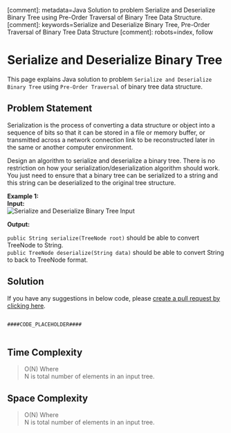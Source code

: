 [comment]: metadata=Java Solution to problem Serialize and Deserialize Binary Tree using Pre-Order Traversal of Binary Tree Data Structure.
[comment]: keywords=Serialize and Deserialize Binary Tree, Pre-Order Traversal of Binary Tree Data Structure
[comment]: robots=index, follow


<h1>Serialize and Deserialize Binary Tree</h1>
<p>
This page explains Java solution to problem <code class="inline">Serialize and Deserialize Binary Tree</code> using <code class="inline">Pre-Order Traversal</code> of binary tree data structure.
</p>


<h2 class="heading">Problem Statement</h2>
<p>
Serialization is the process of converting a data structure or object into a sequence of bits so that it can be stored in a file or memory buffer, or transmitted across a network connection link to be reconstructed later in the same or another computer environment.
</p>
<p>
Design an algorithm to serialize and deserialize a binary tree. There is no restriction on how your serialization/deserialization algorithm should work. You just need to ensure that a binary tree can be serialized to a string and this string can be deserialized to the original tree structure.
</p>

<b>Example 1:</b> <br />
<b class="paragraph-heading">Input:</b><br />
<img title="" src="####BASEURL####serde-binary-tree/serde-binary-tree-input.jpg" alt="Serialize and Deserialize Binary Tree Input" />
<br />

<b class="paragraph-heading">Output:</b>
<p>
<code class="inline">public String serialize(TreeNode root)</code> should be able to convert TreeNode to String.<br />
<code class="inline">public TreeNode deserialize(String data)</code> should be able to convert String to back to TreeNode format. <br />
</p>


<h2 class="heading">Solution</h2>
If you have any suggestions in below code, please <a href="####LINK_PLACEHOLDER####" target="_blank" rel="noopener noreferrer" class="absolute">create a pull request by clicking here</a>.
<pre>
<code class="language-java">
####CODE_PLACEHOLDER####
</code>
</pre>


<h2 class="heading">Time Complexity</h2>
<blockquote>
<p>
O(N) Where <br />
N is total number of elements in an input tree.
</p>
</blockquote>


<h2 class="heading">Space Complexity</h2>
<blockquote>
<p>
O(N) Where <br />
N is total number of elements in an input tree.
</p>
</blockquote>